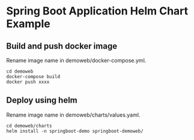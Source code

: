 # Spring Boot Application Helm Chart Example

## Build and push docker image

Rename image name in demoweb/docker-compose.yml.

```
cd demoweb
docker-compose build
docker push xxxx
```


## Deploy using helm

Rename image name in demoweb/charts/values.yaml.

```
cd demoweb/charts
helm install -n springboot-demo springboot-demoweb/
```